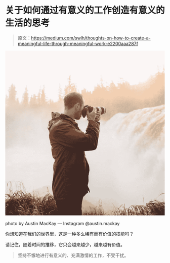 # 关于如何通过有意义的工作创造有意义的生活的思考

> 原文：<https://medium.com/swlh/thoughts-on-how-to-create-a-meaningful-life-through-meaningful-work-e2200aaa287f>

![](img/ffa7d42201e4d549d54a234b5f45153b.png)

photo by Austin MacKay — Instagram @austin.mackay

你想知道在我们的世界里，这是一种多么稀有而有价值的技能吗？

请记住，随着时间的推移，它只会越来越少，越来越有价值。

> 坚持不懈地进行有意义的、充满激情的工作，不受干扰。